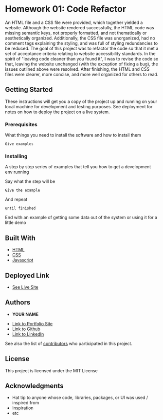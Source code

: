 
# Homework 01: Code Refactor

An HTML file and a CSS file were provided, which together yielded a website. Although the website rendered successfully, the HTML code was missing semantic keys, not properly formatted, and not thematically or aesthetically organized. Additionally, the CSS file was unorganized, had no comment tags explaining the styling, and was full of styling redundancies to be reduced. The goal of this project was to refactor the code so that it met a set of acceptance criteria relating to website accessibility standards. In the spirit of "leaving code cleaner than you found it", I was to revise the code so that, leaving the website unchanged (with the exception of fixing a bug), the issues outlined above were resolved. After finishing, the HTML and CSS files were clearer, more concise, and more well organized for others to read.

## Getting Started

These instructions will get you a copy of the project up and running on your local machine for development and testing purposes. See deployment for notes on how to deploy the project on a live system.

### Prerequisites

What things you need to install the software and how to install them

```
Give examples
```

### Installing

A step by step series of examples that tell you how to get a development env running

Say what the step will be

```
Give the example
```

And repeat

```
until finished
```

End with an example of getting some data out of the system or using it for a little demo


## Built With

* [HTML](https://developer.mozilla.org/en-US/docs/Web/HTML)
* [CSS](https://developer.mozilla.org/en-US/docs/Web/CSS)
* [Javascript](https://developer.mozilla.org/en-US/docs/Web/JavaScript)

## Deployed Link

* [See Live Site](#)


## Authors

* **YOUR NAME** 

- [Link to Portfolio Site](#)
- [Link to Github](https://github.com/)
- [Link to LinkedIn](https://www.linkedin.com/)

See also the list of [contributors](https://github.com/your/project/contributors) who participated in this project.

## License

This project is licensed under the MIT License 

## Acknowledgments

* Hat tip to anyone whose code, libraries, packages, or UI was used  / inspired from
* Inspiration
* etc
